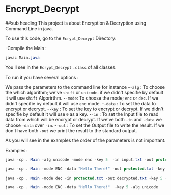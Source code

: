 # Encrypt_Decrypt
##sub heading
This project is about Encryption &amp; Decryption using Command Line in java.


To use this code, go to the  `Ecrypt_Decrypt` Directory: 

-Compile the Main : 
```java
javac Main.java
```
You ll see in the `Ecrypt_Decrypt`  `.class` of all classes.

To run it you have several options : 

We pass the parameters to the command line for instance
-`-alg` : To choose the which algorithm; we've `shift` or `unicode`. if we didn't specifie by default it will use `shift` Algorirthm.
-`-mode`: To choose the mode; `enc` or `dec`. If we didn't specifie by default it will use `enc` mode.
-`-data` : To set the data to encrypt or decrypt.
-`-key` : To set the key to encrypt or decrypt.  If we didn't specifie by default it will use `0` as a key.
-`-in` : To set the Input file to read data from which will be encrypt or decrypt. If we've both `-in` and `-data` we choose `-data` over `-in`.
-`-out` : To set the Output file to write the result. If we don't have both `-out` we print the result to the standard output.

As you will see in the examples the order of the parameters is not important.

Examples:
```java
java -cp . Main -alg unicode -mode enc -key 5  -in input.txt -out protected.txt 
```

```java
java -cp . Main -mode ENC -data "Hello There!" -out protected.txt -key 5 
```

```java
java -cp . Main -mode dec -in protected.txt -out decrypted.txt -key 5 -alg shift
```

```java
java -cp . Main -mode ENC -data "Hello There!"  -key 5 -alg unicode
```
